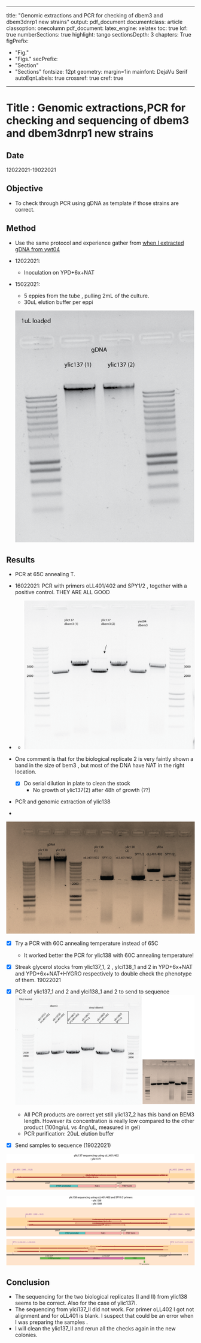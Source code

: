 
---
title: "Genomic extractions and PCR for checking of dbem3 and dbem3dnrp1 new strains"
output: pdf_document
documentclass: article
classoption: onecolumn
pdf_document:
latex_engine: xelatex
toc: true
lof: true
numberSections: true
highlight: tango
sectionsDepth: 3
chapters: True
figPrefix:
  - "Fig."
  - "Figs."
secPrefix:
  - "Section"
  - "Sections"
fontsize: 12pt
geometry: margin=1in
mainfont: DejaVu Serif
autoEqnLabels: true
crossref: true
cref: true
---

# Title : Genomic extractions,PCR for checking and sequencing of dbem3 and dbem3dnrp1 new strains

## Date
12022021-19022021

## Objective

- To check through PCR using gDNA as template if those strains are correct.

## Method

- Use the same protocol and experience gather from [when I extracted gDNA from ywt04](../2020-11/2020-11-27-gDNA-extraction-and-PCR-with-ywt04a.md)
- 12022021:
  - Inoculation on YPD+6x+NAT
- 15022021:
  - 5 eppies from the tube , pulling 2mL of the culture. 
  - 30uL elution buffer per eppi
  
  ![](../Images/15022021-gdna-ylic137.png)

## Results
- PCR at 65C annealing T.
- 16022021: PCR with primers oLL401/402 and SPY1/2 , together with a positive control. THEY ARE ALL GOOD
- 
  - ![](../Images/16022020-SUCCESFUL-CHECK-of-dbem3-transformants-glycerol-stocks.png)

- One comment is that for the biological replicate 2 is very faintly shown a band in the size of bem3 , but most of the DNA have NAT in the right location. 
  - [x] Do serial dilution in plate to clean the stock 
    - No growth of ylic137(2) after 48h of growth (??)
- PCR and genomic extraction of ylic138
- 
![](../Images/16022021-dubious-PCR-wit-gDNA-ylic138-glycerol-stocks.png)

  - [x] Try a PCR with 60C annealing temperature instead of 65C
    - It worked better the PCR for ylic138 with 60C annealing temperature! 
- [x] Streak glycerol stocks from ylic137_1, 2 , ylci138_1 and 2 in YPD+6x+NAT and YPD+6x+NAT+HYGRO respectively to double check the phenotype of them. 19022021
- [x] PCR of ylic137_1 and 2 and ylci138_1 and 2 to send to sequence
   ![](../Images/19022021-succesful-PCR-to-sequencing.png)

   - All PCR products are correct yet still ylic137_2 has this band on BEM3 length. However its concentration is really low compared to the other product (100ng/uL vs 4ng/uL, measured in gel)
   - PCR purification: 20uL elution buffer
- [x] Send samples to sequence (19022021)

![](../Images/25022021-ylic137I-sequenced.png)

![](../Images/25022021-ylic138I-and-II-sequenced.png)


## Conclusion

- The sequencing for the two biological replicates (I and II) from ylic138 seems to be correct. Also for the case of ylic137I. 
- The sequencing from ylci137_II did not work. For primer oLL402 I got not alignment and for oLL401 is blank. I suspect that could be an error when I was preparing the samples . 
- I will clean the ylic137_II and rerun all the checks again in the new colonies. 